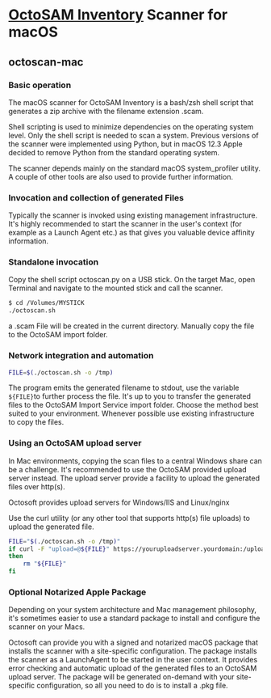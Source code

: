 # [OctoSAM Inventory](https://octosoft.ch) Scanner for macOS

## octoscan-mac

### Basic operation

The macOS scanner for OctoSAM Inventory is a bash/zsh shell script that generates a zip archive with the filename extension .scam.

Shell scripting is used to minimize dependencies on the operating system level. Only the shell script is needed to scan a system.
Previous versions of the scanner were implemented using Python, but in macOS 12.3 Apple decided to remove Python from the standard operating system.

The scanner depends mainly on the standard macOS system_profiler utility.
A couple of other tools are also used to provide further information.

### Invocation and collection of generated Files

Typically the scanner is invoked using existing management infrastructure.
It's highly recommended to start the scanner in the user's context (for example as a Launch Agent etc.) as that gives you valuable device affinity information.

### Standalone invocation

Copy the shell script octoscan.py on a USB stick. On the target Mac, open Terminal and navigate to the mounted stick and call the scanner.

```sh
$ cd /Volumes/MYSTICK
./octoscan.sh
```

a .scam File will be created in the current directory. Manually copy the file to the OctoSAM import folder.

### Network integration and automation


```sh
FILE=$(./octoscan.sh -o /tmp)
```

The program emits the generated filename to stdout, use the variable `${FILE}`to further process the file.
It's up to you to transfer the generated files to the OctoSAM Import Service import folder. Choose the method best suited to your environment. Whenever possible use existing infrastructure to copy the files.

### Using an OctoSAM upload server

In Mac environments, copying the scan files to a central Windows share can be a challenge. It's recommended to 
use the OctoSAM provided upload server instead. The upload server provide a facility to upload the generated files over http(s).

Octosoft provides upload servers for Windows/IIS and Linux/nginx

Use the curl utility (or any other tool that supports http(s) file uploads) to upload the generated file.

```sh
FILE="$(./octoscan.sh -o /tmp)"
if curl -F "upload=@${FILE}" https://youruploadserver.yourdomain:/upload/
then
    rm "${FILE}"
fi
```

### Optional Notarized Apple Package

Depending on your system architecture and Mac management philosophy, it's sometimes easier to use a standard package to install and configure the scanner on your Macs.

Octosoft can provide you with a signed and notarized macOS package that installs the scanner with a site-specific configuration.
The package installs the scanner as a LaunchAgent to be started in the user context. 
It provides error checking and automatic upload of the generated files to an OctoSAM upload server. 
The package will be generated on-demand with your site-specific configuration, so all you need to do is to install a .pkg file.

